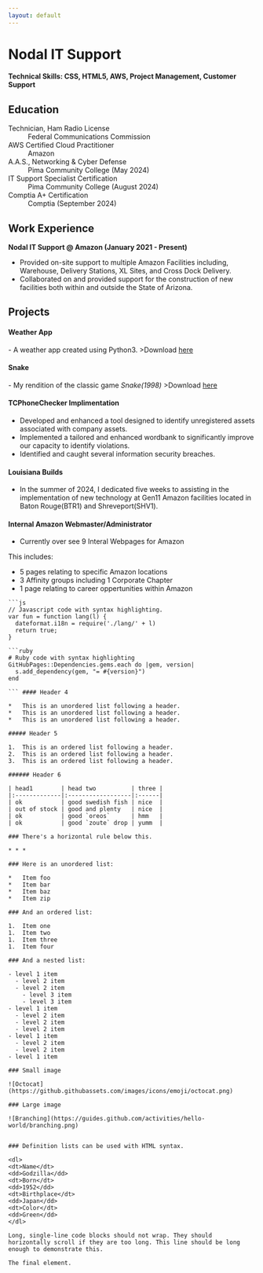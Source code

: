 ```yaml
---
layout: default
---
```


# Nodal IT Support

#### Technical Skills: CSS, HTML5, AWS, Project Management, Customer Support

## Education
<dl>
<dt>Technician, Ham Radio License</dt>
  <dd>Federal Communications Commission</dd>

<dt>AWS Certified Cloud Practitioner</dt>
  <dd>Amazon</dd>
  
<dt>A.A.S., Networking & Cyber Defense</dt>
  <dd>Pima Community College (May 2024)</dd>

<dt>IT Support Specialist Certification</dt>
  <dd>Pima Community College (August 2024)</dd> 

<dt>Comptia A+ Certification</dt>
  <dd>Comptia (September 2024)</dd>
</dl>

## Work Experience 

**Nodal IT Support @ Amazon (January 2021 - Present)**
- Provided on-site support to multiple Amazon Facilities including, Warehouse, Delivery Stations, XL Sites, and Cross Dock Delivery.
- Collaborated on and provided support for the construction of new facilities both within and outside the State of Arizona.

## Projects

<h4> Weather App </h4>
- A weather app created using Python3.
>Download <a href="https://github.com/KLindbeck/WeatherApp/releases/tag/WeatherApp"> here </a>

<h4> Snake </h4> 
- My rendition of the classic game <i>Snake(1998)</i>
>Download <a href="https://github.com/KLindbeck/SnakeGame/releases/tag/Beta"> here </a>

<h4>TCPhoneChecker Implimentation</h4>

*  Developed and enhanced a tool designed to identify unregistered assets associated with company assets.
*  Implemented a tailored and enhanced wordbank to significantly improve our capacity to identify violations.
*  Identified and caught several information security breaches.

<h4>Louisiana Builds</h4>

- In the summer of 2024, I dedicated five weeks to assisting in the implementation of new technology at Gen11 Amazon facilities located in Baton Rouge(BTR1) and Shreveport(SHV1).

<h4>Internal Amazon Webmaster/Administrator</h4>

- Currently over see 9 Interal Webpages for Amazon

This includes:
*   5 pages relating to specific Amazon locations
*   3 Affinity groups including 1 Corporate Chapter
*   1 page relating to career oppertunities within Amazon

```
```js
// Javascript code with syntax highlighting.
var fun = function lang(l) {
  dateformat.i18n = require('./lang/' + l)
  return true;
}
```
```
```ruby
# Ruby code with syntax highlighting
GitHubPages::Dependencies.gems.each do |gem, version|
  s.add_dependency(gem, "= #{version}")
end
```
```
``` #### Header 4

*   This is an unordered list following a header.
*   This is an unordered list following a header.
*   This is an unordered list following a header.

##### Header 5

1.  This is an ordered list following a header.
2.  This is an ordered list following a header.
3.  This is an ordered list following a header.

###### Header 6

| head1        | head two          | three |
|:-------------|:------------------|:------|
| ok           | good swedish fish | nice  |
| out of stock | good and plenty   | nice  |
| ok           | good `oreos`      | hmm   |
| ok           | good `zoute` drop | yumm  |

### There's a horizontal rule below this.

* * *

### Here is an unordered list:

*   Item foo
*   Item bar
*   Item baz
*   Item zip

### And an ordered list:

1.  Item one
1.  Item two
1.  Item three
1.  Item four

### And a nested list:

- level 1 item
  - level 2 item
  - level 2 item
    - level 3 item
    - level 3 item
- level 1 item
  - level 2 item
  - level 2 item
  - level 2 item
- level 1 item
  - level 2 item
  - level 2 item
- level 1 item

### Small image

![Octocat](https://github.githubassets.com/images/icons/emoji/octocat.png)

### Large image

![Branching](https://guides.github.com/activities/hello-world/branching.png)


### Definition lists can be used with HTML syntax.

<dl>
<dt>Name</dt>
<dd>Godzilla</dd>
<dt>Born</dt>
<dd>1952</dd>
<dt>Birthplace</dt>
<dd>Japan</dd>
<dt>Color</dt>
<dd>Green</dd>
</dl>
```
```
Long, single-line code blocks should not wrap. They should horizontally scroll if they are too long. This line should be long enough to demonstrate this.
```

```
The final element.
``` 
